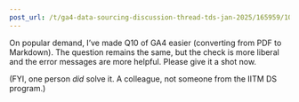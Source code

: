 ```yaml
---
post_url: /t/ga4-data-sourcing-discussion-thread-tds-jan-2025/165959/106
---
```

On popular demand, I’ve made Q10 of GA4 easier (converting from PDF to Markdown). The question remains the same, but the check is more liberal and the error messages are more helpful. Please give it a shot now.

(FYI, one person *did* solve it. A colleague, not someone from the IITM DS program.)